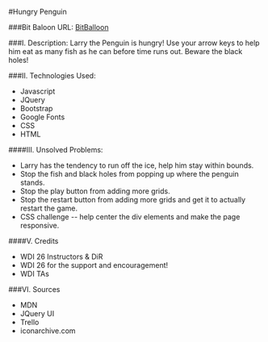 #Hungry Penguin

###Bit Baloon URL: [BitBalloon](link)

###I. Description: Larry the Penguin is hungry! Use your arrow keys to help him eat as many fish as he can before time runs out. Beware the black holes! 

###II. Technologies Used:

* Javascript
* JQuery
* Bootstrap
* Google Fonts
* CSS
* HTML

####III. Unsolved Problems:

* Larry has the tendency to run off the ice, help him stay within bounds.
* Stop the fish and black holes from popping up where the penguin stands.
* Stop the play button from adding more grids.
* Stop the restart button from adding more grids and get it to actually restart the game.
* CSS challenge -- help center the div elements and make the page responsive.  

####V. Credits 

* WDI 26 Instructors & DiR
* WDI 26 for the support and encouragement!
* WDI TAs

###VI. Sources

* MDN
* JQuery UI
* Trello
* iconarchive.com
